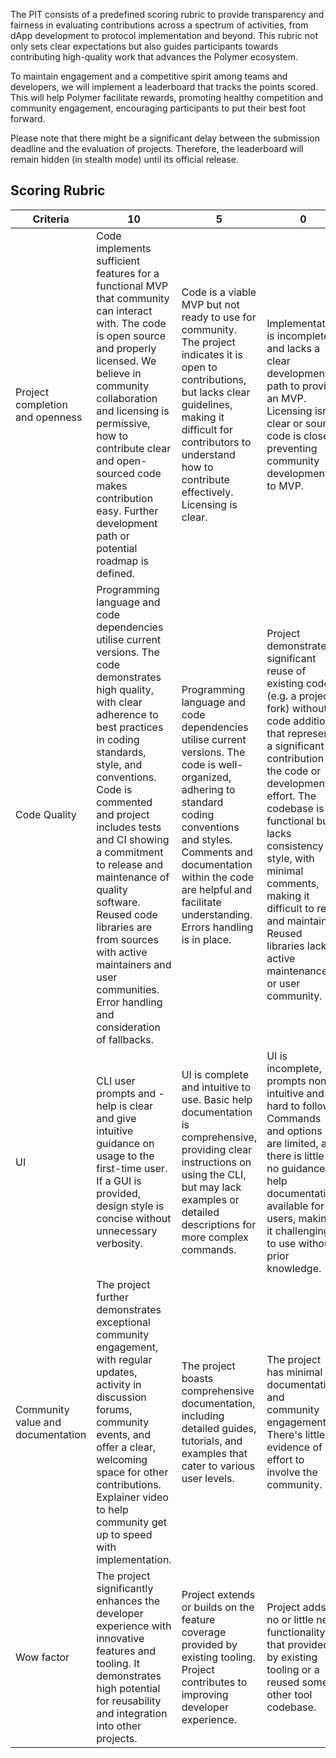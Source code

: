 The PIT consists of a predefined scoring rubric to provide transparency and fairness in evaluating contributions across a spectrum of activities, from dApp development to protocol implementation and beyond. This rubric not only sets clear expectations but also guides participants towards contributing high-quality work that advances the Polymer ecosystem.

To maintain engagement and a competitive spirit among teams and developers, we will implement a leaderboard that tracks the points scored. This will help Polymer facilitate rewards, promoting healthy competition and community engagement, encouraging participants to put their best foot forward.

Please note that there might be a significant delay between the submission deadline and the evaluation of projects. Therefore, the leaderboard will remain hidden (in stealth mode) until its official release.

## Scoring Rubric

| Criteria | 10 | 5 | 0 |
| --- | --- | --- | --- |
|Project completion and openness |Code implements sufficient features for a functional MVP that community can interact with. The code is open source and properly licensed. We believe in community collaboration and licensing is permissive, how to contribute clear and open-sourced code  makes contribution easy. Further development path or potential roadmap is defined. |Code is a viable MVP but not ready to use for community. The project indicates it is open to contributions, but lacks clear guidelines, making it difficult for contributors to understand how to contribute effectively. Licensing is clear. | Implementation is incomplete and lacks a clear development path to provide an MVP. Licensing isn’t clear or source code is closed preventing community development to MVP. |
|Code Quality |Programming language and code dependencies utilise current versions. The code demonstrates high quality, with clear adherence to best practices in coding standards, style, and conventions. Code is commented and project includes tests and CI showing a commitment to release and maintenance of quality software. Reused code libraries are from sources with active maintainers and user communities. Error handling and consideration of fallbacks. |Programming language and code dependencies utilise current versions. The code is well-organized, adhering to standard coding conventions and styles. Comments and documentation within the code are helpful and facilitate understanding. Errors handling is in place.|Project demonstrates significant reuse of existing code (e.g. a project fork) without code additions that represent a significant contribution to the code or development effort. The codebase is functional but lacks consistency in style, with minimal comments, making it difficult to read and maintain. Reused libraries lack active maintenance or user community. |
|UI|CLI user prompts and -help is clear and give intuitive guidance on usage to the first-time user. If a GUI is provided, design style is concise without unnecessary verbosity.|UI is complete and intuitive to use. Basic help documentation is comprehensive, providing clear instructions on using the CLI, but may lack examples or detailed descriptions for more complex commands.|UI is incomplete, prompts non-intuitive and hard to follow. Commands and options are limited, and there is little to no guidance or help documentation available for users, making it challenging to use without prior knowledge.|
|Community value and documentation|The project further demonstrates exceptional community engagement, with regular updates, activity in discussion forums, community events, and offer a clear, welcoming space for other contributions. Explainer video to help community get up to speed with implementation. |The project boasts comprehensive documentation, including detailed guides, tutorials, and examples that cater to various user levels.|The project has minimal documentation and community engagement. There's little evidence of effort to involve the community.|
|Wow factor|The project significantly enhances the developer experience with innovative features and tooling. It demonstrates high potential for reusability and integration into other projects. |Project extends or builds on the feature coverage provided by existing tooling. Project contributes to improving developer experience.|Project adds no or little new functionality to that provided by existing tooling or a reused some other tool codebase.|
